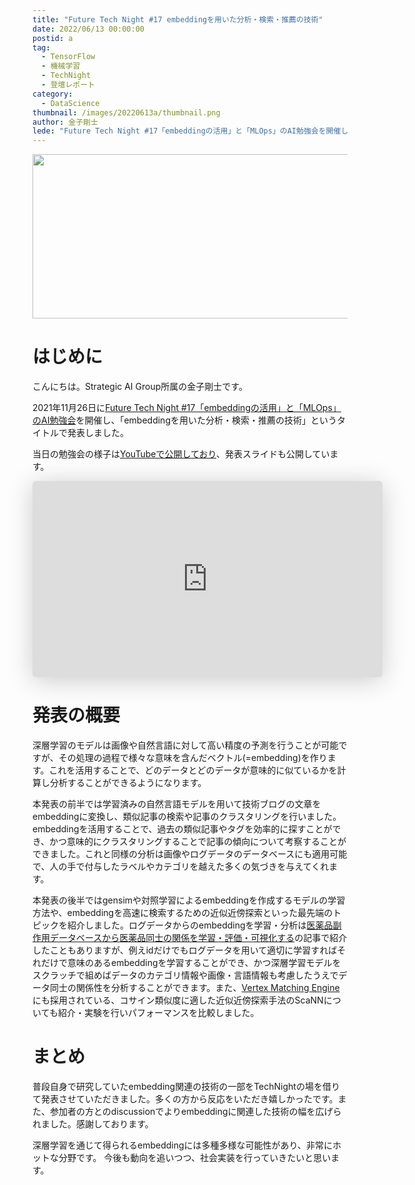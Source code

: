 ```yaml
---
title: "Future Tech Night #17 embeddingを用いた分析・検索・推薦の技術"
date: 2022/06/13 00:00:00
postid: a
tag:
  - TensorFlow
  - 機械学習
  - TechNight
  - 登壇レポート
category:
  - DataScience
thumbnail: /images/20220613a/thumbnail.png
author: 金子剛士
lede: "Future Tech Night #17「embeddingの活用」と「MLOps」のAI勉強会を開催し、「embeddingを用いた分析・検索・推薦の技術」というタイトルで発表しました。当日の勉強会の様子は[YouTubeで公開しており..."
---
```

<img src="/images/20220613a/top.png" alt="" width="600" height="263">

# はじめに
こんにちは。Strategic AI Group所属の金子剛士です。

2021年11月26日に[Future Tech Night #17「embeddingの活用」と「MLOps」のAI勉強会](https://future.connpass.com/event/231310/)を開催し、「embeddingを用いた分析・検索・推薦の技術」というタイトルで発表しました。

当日の勉強会の様子は[YouTubeで公開しており](https://www.youtube.com/watch?v=6_C-GnwIz3U)、発表スライドも公開しています。

<iframe class="speakerdeck-iframe" frameborder="0" src="https://speakerdeck.com/player/c424fa8e8ec24dab980b0f3ba0905502" title="embeddingを用いた分析・検索・推薦の技術" allowfullscreen="true" mozallowfullscreen="true" webkitallowfullscreen="true" style="border: 0px; background: padding-box padding-box rgba(0, 0, 0, 0.1); margin: 0px; padding: 0px; border-radius: 6px; box-shadow: rgba(0, 0, 0, 0.2) 0px 5px 40px; width: 560px; height: 314px;" data-ratio="1.78343949044586"></iframe>

# 発表の概要

深層学習のモデルは画像や自然言語に対して高い精度の予測を行うことが可能ですが、その処理の過程で様々な意味を含んだベクトル(=embedding)を作ります。これを活用することで、どのデータとどのデータが意味的に似ているかを計算し分析することができるようになります。

本発表の前半では学習済みの自然言語モデルを用いて技術ブログの文章をembeddingに変換し、類似記事の検索や記事のクラスタリングを行いました。embeddingを活用することで、過去の類似記事やタグを効率的に探すことができ、かつ意味的にクラスタリングすることで記事の傾向について考察することができました。これと同様の分析は画像やログデータのデータベースにも適用可能で、人の手で付与したラベルやカテゴリを越えた多くの気づきを与えてくれます。

本発表の後半ではgensimや対照学習によるembeddingを作成するモデルの学習方法や、embeddingを高速に検索するための近似近傍探索といった最先端のトピックを紹介しました。ログデータからのembeddingを学習・分析は[医薬品副作用データベースから医薬品同士の関係を学習・評価・可視化する](https://future-architect.github.io/articles/20210901a/)の記事で紹介したこともありますが、例えidだけでもログデータを用いて適切に学習すればそれだけで意味のあるembeddingを学習することができ、かつ深層学習モデルをスクラッチで組めばデータのカテゴリ情報や画像・言語情報も考慮したうえでデータ同士の関係性を分析することができます。また、[Vertex Matching Engine](https://cloud.google.com/blog/ja/products/ai-machine-learning/vertex-matching-engine-blazing-fast-and-massively-scalable-nearest-neighbor-search)にも採用されている、コサイン類似度に適した近似近傍探索手法のScaNNについても紹介・実験を行いパフォーマンスを比較しました。

# まとめ

普段自身で研究していたembedding関連の技術の一部をTechNightの場を借りて発表させていただきました。多くの方から反応をいただき嬉しかったです。また、参加者の方とのdiscussionでよりembeddingに関連した技術の幅を広げられました。感謝しております。

深層学習を通じて得られるembeddingには多種多様な可能性があり、非常にホットな分野です。
今後も動向を追いつつ、社会実装を行っていきたいと思います。
